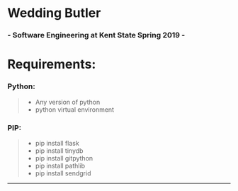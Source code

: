# Wedding Butler
### - Software Engineering at Kent State Spring 2019 -

# Requirements:
### Python:
> - Any version of python
> - python virtual environment

### PIP:
> - pip install flask 
> - pip install tinydb
> - pip install gitpython
> - pip install pathlib
> - pip install sendgrid
---
